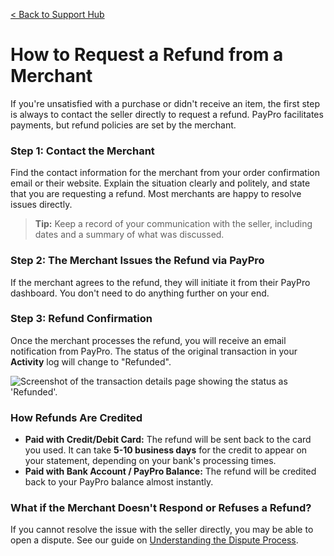 [< Back to Support Hub](../index.md)

# How to Request a Refund from a Merchant

If you're unsatisfied with a purchase or didn't receive an item, the first step is always to contact the seller directly to request a refund. PayPro facilitates payments, but refund policies are set by the merchant.

### Step 1: Contact the Merchant
Find the contact information for the merchant from your order confirmation email or their website. Explain the situation clearly and politely, and state that you are requesting a refund. Most merchants are happy to resolve issues directly.

> **Tip:** Keep a record of your communication with the seller, including dates and a summary of what was discussed.

### Step 2: The Merchant Issues the Refund via PayPro
If the merchant agrees to the refund, they will initiate it from their PayPro dashboard. You don't need to do anything further on your end.

### Step 3: Refund Confirmation
Once the merchant processes the refund, you will receive an email notification from PayPro. The status of the original transaction in your **Activity** log will change to "Refunded".

![Screenshot of the transaction details page showing the status as 'Refunded'.](https://placehold.co/800x450/E8E8E8/2E2E2E?text=Refunded+Transaction+Status)

### How Refunds Are Credited
* **Paid with Credit/Debit Card:** The refund will be sent back to the card you used. It can take **5-10 business days** for the credit to appear on your statement, depending on your bank's processing times.
* **Paid with Bank Account / PayPro Balance:** The refund will be credited back to your PayPro balance almost instantly.

### What if the Merchant Doesn't Respond or Refuses a Refund?
If you cannot resolve the issue with the seller directly, you may be able to open a dispute. See our guide on [Understanding the Dispute Process](./02-how-disputes-work.md).